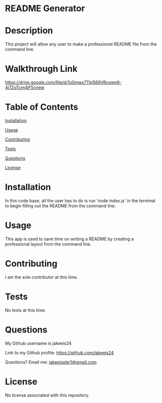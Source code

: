 # README Generator

# Description

This project will allow any user to make a professional README file from the command line.

# Walkthrough Link

https://drive.google.com/file/d/1o0mwx7Tbj569VRcvqm9-4j7ZoTcm4jF5/view

# Table of Contents

[Installation](#instructions)

[Usage](#usage)

[Contributing](#contributing)

[Tests](#tests)

[Questions](#questions)

[License](#license)

# Installation

In this code base, all the user has to do is run 'node index.js' in the terminal to begin filling out the README from the command line.

# Usage

This app is used to save time on writing a README by creating a professional layout from the command line.

# Contributing

I am the sole contributor at this time.

# Tests

No tests at this time.

# Questions

My Github username is jakeeis24

Link to my Github profile: https://github.com/jakeeis24

Questions? Email me: jakeeissler1@gmail.com

# License

No license associated with this repository.
